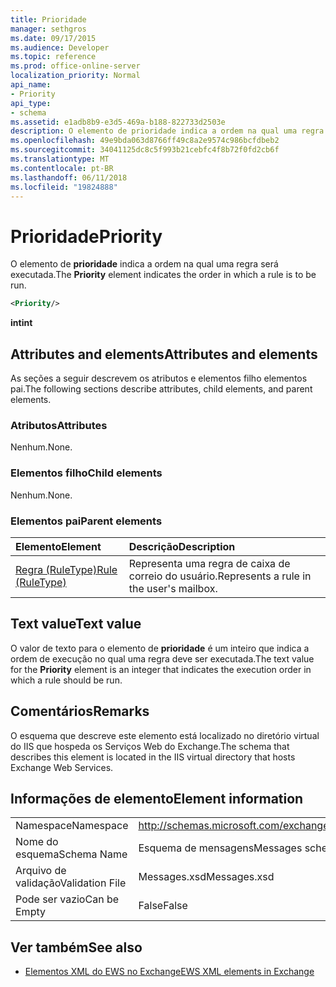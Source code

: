 ```yaml
---
title: Prioridade
manager: sethgros
ms.date: 09/17/2015
ms.audience: Developer
ms.topic: reference
ms.prod: office-online-server
localization_priority: Normal
api_name:
- Priority
api_type:
- schema
ms.assetid: e1adb8b9-e3d5-469a-b188-822733d2503e
description: O elemento de prioridade indica a ordem na qual uma regra será executada.
ms.openlocfilehash: 49e9bda063d8766ff49c8a2e9574c986bcfdbeb2
ms.sourcegitcommit: 34041125dc8c5f993b21cebfc4f8b72f0fd2cb6f
ms.translationtype: MT
ms.contentlocale: pt-BR
ms.lasthandoff: 06/11/2018
ms.locfileid: "19824888"
---
```

# <a name="priority"></a><span data-ttu-id="91e7b-103">Prioridade</span><span class="sxs-lookup"><span data-stu-id="91e7b-103">Priority</span></span>

<span data-ttu-id="91e7b-104">O elemento de **prioridade** indica a ordem na qual uma regra será executada.</span><span class="sxs-lookup"><span data-stu-id="91e7b-104">The **Priority** element indicates the order in which a rule is to be run.</span></span> 
  
```XML
<Priority/>
```

 <span data-ttu-id="91e7b-105">**int**</span><span class="sxs-lookup"><span data-stu-id="91e7b-105">**int**</span></span>
## <a name="attributes-and-elements"></a><span data-ttu-id="91e7b-106">Attributes and elements</span><span class="sxs-lookup"><span data-stu-id="91e7b-106">Attributes and elements</span></span>

<span data-ttu-id="91e7b-107">As seções a seguir descrevem os atributos e elementos filho elementos pai.</span><span class="sxs-lookup"><span data-stu-id="91e7b-107">The following sections describe attributes, child elements, and parent elements.</span></span>
  
### <a name="attributes"></a><span data-ttu-id="91e7b-108">Atributos</span><span class="sxs-lookup"><span data-stu-id="91e7b-108">Attributes</span></span>

<span data-ttu-id="91e7b-109">Nenhum.</span><span class="sxs-lookup"><span data-stu-id="91e7b-109">None.</span></span>
  
### <a name="child-elements"></a><span data-ttu-id="91e7b-110">Elementos filho</span><span class="sxs-lookup"><span data-stu-id="91e7b-110">Child elements</span></span>

<span data-ttu-id="91e7b-111">Nenhum.</span><span class="sxs-lookup"><span data-stu-id="91e7b-111">None.</span></span>
  
### <a name="parent-elements"></a><span data-ttu-id="91e7b-112">Elementos pai</span><span class="sxs-lookup"><span data-stu-id="91e7b-112">Parent elements</span></span>

|<span data-ttu-id="91e7b-113">**Elemento**</span><span class="sxs-lookup"><span data-stu-id="91e7b-113">**Element**</span></span>|<span data-ttu-id="91e7b-114">**Descrição**</span><span class="sxs-lookup"><span data-stu-id="91e7b-114">**Description**</span></span>|
|:-----|:-----|
|[<span data-ttu-id="91e7b-115">Regra (RuleType)</span><span class="sxs-lookup"><span data-stu-id="91e7b-115">Rule (RuleType)</span></span>](rule-ruletype.md) <br/> |<span data-ttu-id="91e7b-116">Representa uma regra de caixa de correio do usuário.</span><span class="sxs-lookup"><span data-stu-id="91e7b-116">Represents a rule in the user's mailbox.</span></span>  <br/> |
   
## <a name="text-value"></a><span data-ttu-id="91e7b-117">Text value</span><span class="sxs-lookup"><span data-stu-id="91e7b-117">Text value</span></span>

<span data-ttu-id="91e7b-118">O valor de texto para o elemento de **prioridade** é um inteiro que indica a ordem de execução no qual uma regra deve ser executada.</span><span class="sxs-lookup"><span data-stu-id="91e7b-118">The text value for the **Priority** element is an integer that indicates the execution order in which a rule should be run.</span></span> 
  
## <a name="remarks"></a><span data-ttu-id="91e7b-119">Comentários</span><span class="sxs-lookup"><span data-stu-id="91e7b-119">Remarks</span></span>

<span data-ttu-id="91e7b-120">O esquema que descreve este elemento está localizado no diretório virtual do IIS que hospeda os Serviços Web do Exchange.</span><span class="sxs-lookup"><span data-stu-id="91e7b-120">The schema that describes this element is located in the IIS virtual directory that hosts Exchange Web Services.</span></span>
  
## <a name="element-information"></a><span data-ttu-id="91e7b-121">Informações de elemento</span><span class="sxs-lookup"><span data-stu-id="91e7b-121">Element information</span></span>

|||
|:-----|:-----|
|<span data-ttu-id="91e7b-122">Namespace</span><span class="sxs-lookup"><span data-stu-id="91e7b-122">Namespace</span></span>  <br/> |http://schemas.microsoft.com/exchange/services/2006/messages  <br/> |
|<span data-ttu-id="91e7b-123">Nome do esquema</span><span class="sxs-lookup"><span data-stu-id="91e7b-123">Schema Name</span></span>  <br/> |<span data-ttu-id="91e7b-124">Esquema de mensagens</span><span class="sxs-lookup"><span data-stu-id="91e7b-124">Messages schema</span></span>  <br/> |
|<span data-ttu-id="91e7b-125">Arquivo de validação</span><span class="sxs-lookup"><span data-stu-id="91e7b-125">Validation File</span></span>  <br/> |<span data-ttu-id="91e7b-126">Messages.xsd</span><span class="sxs-lookup"><span data-stu-id="91e7b-126">Messages.xsd</span></span>  <br/> |
|<span data-ttu-id="91e7b-127">Pode ser vazio</span><span class="sxs-lookup"><span data-stu-id="91e7b-127">Can be Empty</span></span>  <br/> |<span data-ttu-id="91e7b-128">False</span><span class="sxs-lookup"><span data-stu-id="91e7b-128">False</span></span>  <br/> |
   
## <a name="see-also"></a><span data-ttu-id="91e7b-129">Ver também</span><span class="sxs-lookup"><span data-stu-id="91e7b-129">See also</span></span>



- [<span data-ttu-id="91e7b-130">Elementos XML do EWS no Exchange</span><span class="sxs-lookup"><span data-stu-id="91e7b-130">EWS XML elements in Exchange</span></span>](ews-xml-elements-in-exchange.md)

